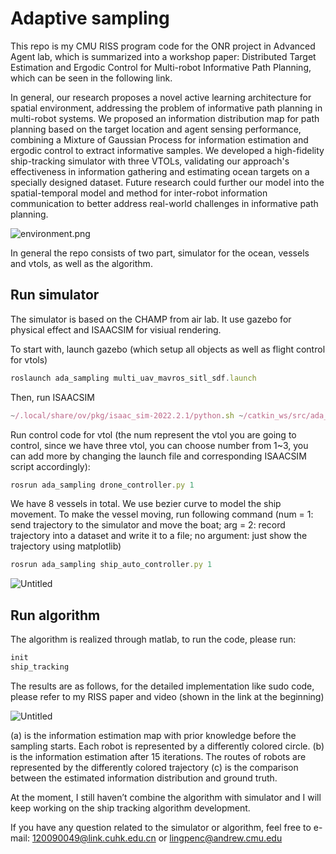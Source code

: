 # Adaptive sampling

This repo is my CMU RISS program code for the ONR project in Advanced Agent lab, which is summarized into a workshop paper: Distributed Target Estimation and Ergodic Control for Multi-robot Informative Path Planning, which can be seen in the following link.

In general, our research proposes a novel active learning architecture for spatial environment, addressing the problem of informative path planning in multi-robot systems. We proposed an information distribution map for path planning based on the target location and agent sensing performance, combining a Mixture of Gaussian Process for information estimation and ergodic control to extract informative samples. We developed a high-fidelity ship-tracking simulator with three VTOLs, validating our approach's effectiveness in information gathering and estimating ocean targets on a specially designed dataset. Future research could further our model into the spatial-temporal model and method for inter-robot information communication to better address real-world challenges in informative path planning.

![environment.png](Adaptive%20sampling%200adbcead0fca494ca2d23d289204365f/environment.png)

In general the repo consists of two part, simulator for the ocean, vessels and vtols, as well as the algorithm.

## Run simulator

The simulator is based on the CHAMP from air lab. It use gazebo for physical effect and ISAACSIM for visiual rendering.

To start with, launch gazebo (which setup all objects as well as flight control for vtols)

```jsx
roslaunch ada_sampling multi_uav_mavros_sitl_sdf.launch
```

Then, run ISAACSIM

```jsx
~/.local/share/ov/pkg/isaac_sim-2022.2.1/python.sh ~/catkin_ws/src/ada_sampling/scripts/isaac_sim/Isaac_Gazebo_allUAVs.py
```

Run control code for vtol (the num represent the vtol you are going to control, since we have three vtol, you can choose number from 1~3, you can add more by changing the launch file and corresponding ISAACSIM script accordingly):

```jsx
rosrun ada_sampling drone_controller.py 1
```

We have 8 vessels in total. We use bezier curve to model the ship movement. To make the vessel moving,  run following command (num = 1: send trajectory to the simulator and move the boat; arg = 2: record trajectory into a dataset and write it to a file; no argument: just show the trajectory using matplotlib)

```jsx
rosrun ada_sampling ship_auto_controller.py 1
```

![Untitled](Adaptive%20sampling%200adbcead0fca494ca2d23d289204365f/Untitled.png)

## Run algorithm

The algorithm is realized through matlab, to run the code, please run:

```jsx
init
ship_tracking
```

The results are as follows, for the detailed implementation like sudo code, please refer to my RISS paper and video (shown in the link at the beginning)

![Untitled](Adaptive%20sampling%200adbcead0fca494ca2d23d289204365f/Untitled%201.png)

(a) is the information estimation map with prior knowledge before the sampling starts. Each robot is represented by a differently colored circle. (b) is the information estimation after 15 iterations. The routes of robots are represented by the differently colored trajectory (c) is the comparison between the estimated information distribution and ground truth.

At the moment, I still haven’t combine the algorithm with simulator and I will keep working on the ship tracking algorithm development.

If you have any question related to the simulator or algorithm, feel free to e-mail: 120090049@link.cuhk.edu.cn or lingpenc@andrew.cmu.edu